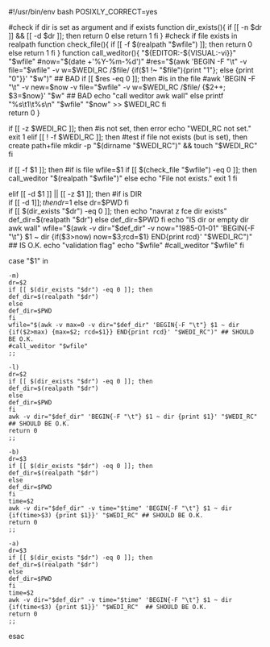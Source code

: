 #!/usr/bin/env bash
POSIXLY_CORRECT=yes

#check if dir is set as argument and if exists
function dir_exists(){
	if [[ -n $dr ]] && [[ -d $dr ]]; then
	return 0
	else
	return 1
	fi
}
#check if file exists in realpath
function check_file(){
	if [[ -f $(realpath "$wfile") ]]; then
	return 0
	else
	return 1
	fi
}
function call_weditor(){
	"${EDITOR:-${VISUAL:-vi}}" "$wfile"
	#now="$(date +'%Y-%m-%d')"
	#res="$(awk 'BEGIN -F "\t" -v file="$wfile" -v w=$WEDI_RC /$file/ {if($1 !~ "$file"){print "1"}; else {print "0"}}' "$w")" ## BAD
	if [[ $res -eq 0 ]]; then #is in the file
	#awk 'BEGIN -F "\t" -v new=$now -v file="$wfile" -v w=$WEDI_RC /$file/ {$2++; $3=$now}' "$w" ## BAD
	echo "call weditor awk wall"
	else
	printf "%s\t1\t%s\n" "$wfile" "$now" >> $WEDI_RC
	fi	
	return 0
}

if [[ -z $WEDI_RC ]]; then #is not set, then error
echo "WEDI_RC not set."
exit 1
elif [[ ! -f $WEDI_RC ]]; then #test if file not exists (but is set), then create path+file 
mkdir -p "$(dirname "$WEDI_RC")" && touch "$WEDI_RC"
fi

if [[ -f $1 ]]; then #if is file
	wfile=$1
	if [[ $(check_file "$wfile") -eq 0 ]]; then
	call_weditor "$(realpath "$wfile")"
	else
	echo "File not exists."
	exit 1
	fi	

elif [[ -d $1 ]] || [[ -z $1 ]]; then #if is DIR	
		if [[ -d $1 ]]; then
		dr=$1
		else
		dr=$PWD
		fi	
		if [[ $(dir_exists "$dr") -eq 0 ]]; then
		echo "navrat z fce dir exists"
		def_dir=$(realpath "$dr")
		else
		def_dir=$PWD
		fi
	echo "IS dir or empty dir awk wall"
	wfile="$(awk -v dir="$def_dir" -v now="1985-01-01" 'BEGIN{-F "\t"} $1 ~ dir {if($3>now) now=$3;rcd=$1} END{print rcd}' "$WEDI_RC")" ## IS O.K.
	echo "validation flag"
	echo "$wfile"
	#call_weditor "$wfile"
fi

case "$1" in

	-m)
	dr=$2
	if [[ $(dir_exists "$dr") -eq 0 ]]; then
	def_dir=$(realpath "$dr")
	else
	def_dir=$PWD
	fi
	wfile="$(awk -v max=0 -v dir="$def_dir" 'BEGIN{-F "\t"} $1 ~ dir {if($2>max) {max=$2; rcd=$1}} END{print rcd}' "$WEDI_RC")" ## SHOULD BE O.K.
	#call_weditor "$wfile"
	;;

	-l)
	dr=$2
	if [[ $(dir_exists "$dr") -eq 0 ]]; then
	def_dir=$(realpath "$dr")
	else
	def_dir=$PWD
	fi
	awk -v dir="$def_dir" 'BEGIN{-F "\t"} $1 ~ dir {print $1}' "$WEDI_RC" ## SHOULD BE O.K.
	return 0
	;;

	-b)
	dr=$3
	if [[ $(dir_exists "$dr") -eq 0 ]]; then
	def_dir=$(realpath "$dr")
	else
	def_dir=$PWD
	fi
	time=$2
	awk -v dir="$def_dir" -v time="$time" 'BEGIN{-F "\t"} $1 ~ dir {if(time>$3) {print $1}}' "$WEDI_RC" ## SHOULD BE O.K.
	return 0	
	;;

	-a)
	dr=$3
	if [[ $(dir_exists "$dr") -eq 0 ]]; then
	def_dir=$(realpath "$dr")
	else
	def_dir=$PWD
	fi
	time=$2
	awk -v dir="$def_dir" -v time="$time" 'BEGIN{-F "\t"} $1 ~ dir {if(time<$3) {print $1}}' "$WEDI_RC"  ## SHOULD BE O.K.	
	return 0
	;;

esac
